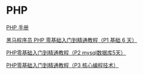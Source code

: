 # PHP

[PHP 手册](https://www.php.net/manual/zh/index.php)

[黑马程序员 PHP 零基础入门到精通教程（P1 基础 6 天）](https://www.bilibili.com/video/BV18x411H7qD)

[PHP零基础入门到精通教程（P2 mysql数据库5天）](https://www.bilibili.com/video/BV1Vx411g7uJ)

[PHP零基础入门到精通教程（P3 核心编程技术）](https://www.bilibili.com/video/BV1jx411M7B7)